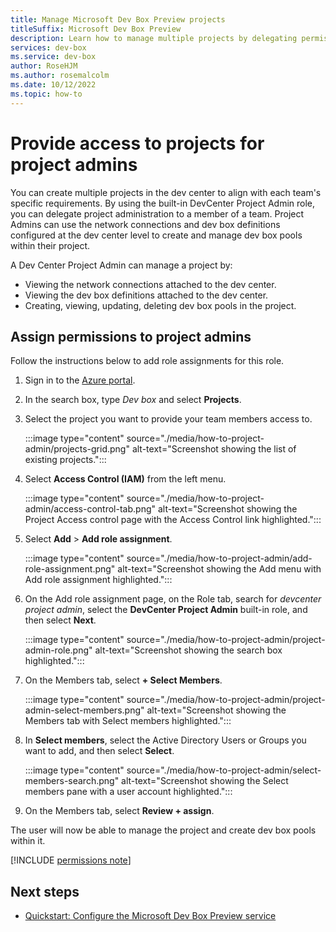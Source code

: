```yaml
---
title: Manage Microsoft Dev Box Preview projects
titleSuffix: Microsoft Dev Box Preview
description: Learn how to manage multiple projects by delegating permissions to project admins.
services: dev-box
ms.service: dev-box
author: RoseHJM
ms.author: rosemalcolm
ms.date: 10/12/2022
ms.topic: how-to
---
```


# Provide access to projects for project admins

You can create multiple projects in the dev center to align with each team's specific requirements. By using the built-in DevCenter Project Admin role, you can delegate project administration to a member of a team. Project Admins can use the network connections and dev box definitions configured at the dev center level to create and manage dev box pools within their project.

A Dev Center Project Admin can manage a project by:

- Viewing the network connections attached to the dev center.
- Viewing the dev box definitions attached to the dev center.
- Creating, viewing, updating, deleting dev box pools in the project.

## Assign permissions to project admins
 
Follow the instructions below to add role assignments for this role.

1. Sign in to the [Azure portal](https://portal.azure.com).
 
1. In the search box, type *Dev box* and select **Projects**. 

1. Select the project you want to provide your team members access to.
 
   :::image type="content" source="./media/how-to-project-admin/projects-grid.png" alt-text="Screenshot showing the list of existing projects.":::

1. Select **Access Control (IAM)** from the left menu.
 
   :::image type="content" source="./media/how-to-project-admin/access-control-tab.png" alt-text="Screenshot showing the Project Access control page with the Access Control link highlighted.":::

1. Select **Add** > **Add role assignment**.
 
   :::image type="content" source="./media/how-to-project-admin/add-role-assignment.png" alt-text="Screenshot showing the Add menu with Add role assignment highlighted.":::

1. On the Add role assignment page, on the Role tab, search for *devcenter project admin*, select the **DevCenter Project Admin** built-in role, and then select **Next**.
 
   :::image type="content" source="./media/how-to-project-admin/project-admin-role.png" alt-text="Screenshot showing the search box highlighted.":::

1. On the Members tab, select **+ Select Members**.
 
   :::image type="content" source="./media/how-to-project-admin/project-admin-select-members.png" alt-text="Screenshot showing the Members tab with Select members highlighted.":::

1. In **Select members**, select the Active Directory Users or Groups you want to add, and then select **Select**.
 
   :::image type="content" source="./media/how-to-project-admin/select-members-search.png" alt-text="Screenshot showing the Select members pane with a user account highlighted.":::

1. On the Members tab, select **Review + assign**.

The user will now be able to manage the project and create dev box pools within it.

[!INCLUDE [permissions note](./includes/note-permission-to-create-dev-box.md)]
## Next steps

- [Quickstart: Configure the Microsoft Dev Box Preview service](quickstart-configure-dev-box-service.md)
